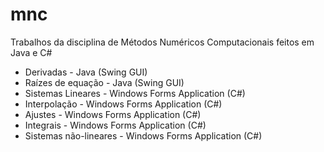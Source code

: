 # mnc
Trabalhos da disciplina de Métodos Numéricos Computacionais feitos em Java e C#

* Derivadas - Java (Swing GUI)
* Raízes de equação - Java (Swing GUI)
* Sistemas Lineares - Windows Forms Application (C#)
* Interpolação - Windows Forms Application (C#)
* Ajustes - Windows Forms Application (C#)
* Integrais - Windows Forms Application (C#)
* Sistemas não-lineares - Windows Forms Application (C#)

